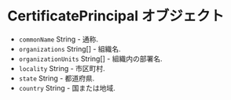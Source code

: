 # CertificatePrincipal オブジェクト

* `commonName` String - 通称.
* `organizations` String[] - 組織名.
* `organizationUnits` String[] - 組織内の部署名.
* `locality` String - 市区町村.
* `state` String - 都道府県.
* `country` String - 国または地域.
